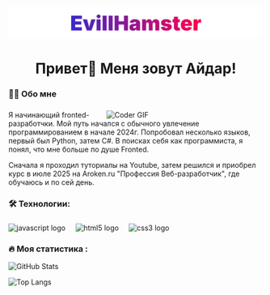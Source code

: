 <div align="center">
   <img src="/name.svg" />
</div>

###

<h1 align="center">Привет👋 Меня зовут Айдар!</h1>

###

<h3 align="left">👩‍💻  Обо мне</h3>

###
<img align="right" margin-top="5px" alt="Coder GIF" width=310 src="https://miro.medium.com/max/1360/0*7Q3yvSIv_t0ioJ-Z.gif" />
<p alight="left" > 
  Я начинающий fronted-разработчки. Мой путь начался с обычного увлечение программированием в начале 2024г. Попробовал несколько языков, первый был Python, затем C#. В поисках себя как программиста, я понял, что мне больше по душе Fronted.</p> 
<p alight="left">
  Сначала я проходил туториалы на Youtube, затем решился и приобрел курс в июле 2025 на Aroken.ru "Профессия Веб-разработчик", где обучаюсь и по сей день.
</p> 

<h3 align="left">🛠 Технологии:</h3>

###

<div align="left">
  <img src="https://cdn.jsdelivr.net/gh/devicons/devicon/icons/javascript/javascript-original.svg" height="40" alt="javascript logo"  />
  <img width="12" />
  <img src="https://cdn.jsdelivr.net/gh/devicons/devicon/icons/html5/html5-original.svg" height="40" alt="html5 logo"  />
  <img width="12" />
  <img src="https://cdn.jsdelivr.net/gh/devicons/devicon/icons/css3/css3-original.svg" height="40" alt="css3 logo"  />
  <img width="12" />
</div>

###

<h3 align="left">🔥   Моя статистика :</h3>

![GitHub Stats](https://github-readme-stats.vercel.app/api?username=EvillHamster&show_icons=true&theme=radical)

![Top Langs](https://github-readme-stats.vercel.app/api/top-langs/?username=EvillHamster&layout=compact&theme=radical)
